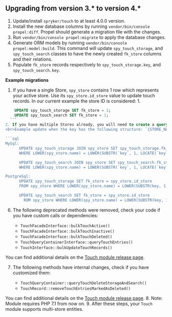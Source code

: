 

## Upgrading from version 3.* to version 4.*

1. Update/install `spryker/touch` to at least 4.0.0 version.
2. Install the new database columns by running `vendor/bin/console propel:diff`. Propel should generate a migration file with the changes.
3. Run `vendor/bin/console propel:migrate` to apply the database changes.
4. Generate ORM models by running `vendor/bin/console propel:model:build`.
This command will update `spy_touch_storage`, and `spy_touch_search` classes to have the newly created `fk_store` columns and their relations.
5. Populate `fk_store` records respectively to `spy_touch_storage.key`, and `spy_touch_search.key`.

**Example migrations**

  1. If you have a single Store, `spy_store` contains 1 row which represents your active store. Use its `spy_store.id_store` value to update touch records.
  In our current example the store ID is considered: 1.
  ```sql
      UPDATE spy_touch_storage SET fk_store = 1;
      UPDATE spy_touch_search SET fk_store = 1;
    ```
  2. If you have multiple Stores already, you will need to create a query which updates the `fk_store` values based on the records' key (if it contains the store information).
  <br>Example update when the key has the following structure: `{STORE_NAME}.{LOCALE_NAME}.{ENTITY_NAME}.{ENTITY_ID}`.

  ```sql
  MySql:
        UPDATE spy_touch_storage JOIN spy_store SET spy_touch_storage.fk_store = spy_store.id_store
        WHERE LOWER(spy_store.name) = LOWER(SUBSTR(`key`, 1, LOCATE(`key`, '.') - 1));

        UPDATE spy_touch_search JOIN spy_store SET spy_touch_search.fk_store = spy_store.id_store
        WHERE LOWER(spy_store.name) = LOWER(SUBSTR(`key`, 1, LOCATE(`key`, '.') - 1));

  PostgreSql:
        UPDATE spy_touch_storage SET fk_store = spy_store.id_store
        FROM spy_store WHERE LOWER(spy_store.name) = LOWER(SUBSTR(key, 1, STRPOS(key, '.') - 1));

        UPDATE spy_touch_search SET fk_store = spy_store.id_store
          ROM spy_store WHERE LOWER(spy_store.name) = LOWER(SUBSTR(key, 1, STRPOS(key, '.') - 1));
  ```

6. The following deprecated methods were removed,  check your code if you have custom calls or dependencies:

   * `TouchFacadeInterface::bulkTouchActive()`
   * `TouchFacadeInterface::bulkTouchInactive()`
   * `TouchFacadeInterface::bulkTouchDeleted()`
   * `TouchQueryContainerInterface::queryTouchEntries()`
   * `TouchInterface::bulkUpdateTouchRecords()`

You can find additional details on the [Touch module release page](https://github.com/spryker/touch/releases).

7. The following methods have internal changes,  check if you have customized them:

   * `TouchQueryContainer::queryTouchDeleteStorageAndSearch()`
   * `TouchRecord::removeTouchEntriesMarkedAsDeleted()`

  You can find additional details on the [Touch module release page](https://github.com/spryker/touch/releases).
8. Note: Module requires PHP 7.1 from now on.
9. After these steps, your `Touch` module supports multi-store entities.
